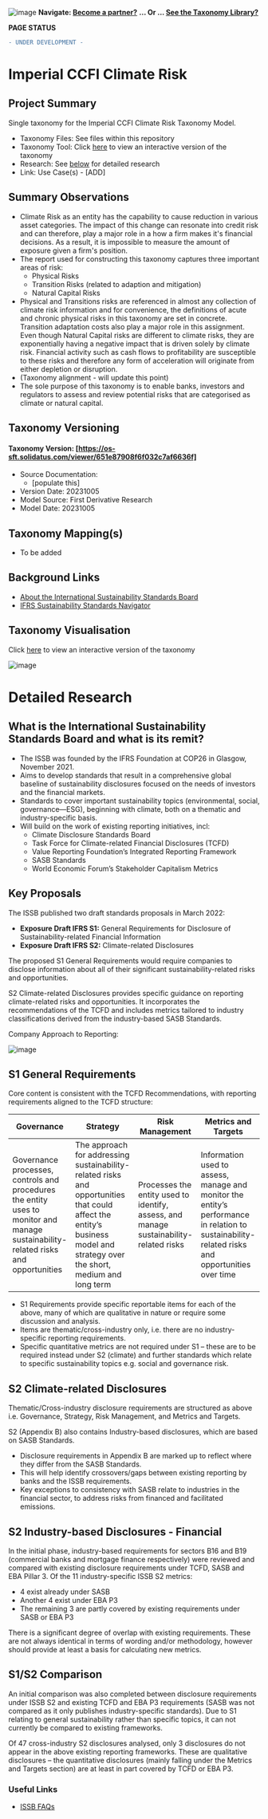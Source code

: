 ![image](https://user-images.githubusercontent.com/112073913/188821900-0c411acf-fbdd-4163-adc9-3ba4e2be78df.png)
**Navigate: [Become a partner?](https://github.com/OS-SFT/06-COLLABORATORS-PARTNERS)**
**... Or ... [See the Taxonomy Library?](https://github.com/orgs/OS-SFT/projects/2)**

**PAGE STATUS**
```diff
- UNDER DEVELOPMENT -
```

# Imperial CCFI Climate Risk

## Project Summary

Single taxonomy for the Imperial CCFI Climate Risk Taxonomy Model.
- Taxonomy Files: See files within this repository
- Taxonomy Tool: Click [here](https://os-sft.solidatus.com/viewer/651e87908f6f032c7af6636f) to view an interactive version of the taxonomy
- Research: See [below](''') for detailed research
- Link: Use Case(s) - [ADD]

## Summary Observations

- Climate Risk as an entity has the capability to cause reduction in various asset categories. The impact of this change can resonate into credit risk and can therefore, play a major role in a how a firm makes it's financial decisions. As a result, it is impossible to measure the amount of exposure given a firm's position.
- The report used for constructing this taxonomy captures three important areas of risk:
  -  Physical Risks
  -  Transition Risks (related to adaption and mitigation)
  -  Natural Capital Risks
- Physical and Transitions risks are referenced in almost any collection of climate risk information and for convenience, the definitions of acute and chronic physical risks in this taxonomy are set in concrete. Transition adaptation costs also play a major role in this assignment. Even though Natural Capital risks are different to climate risks, they are exponentially having a negative impact that is driven solely by climate risk. Financial activity such as cash flows to profitability are susceptible to these risks and therefore any form of acceleration will originate from either depletion or disruption.
- (Taxonomy alignment - will update this point)
- The sole purpose of this taxonomy is to enable banks, investors and regulators to assess and review potential risks that are categorised as climate or natural capital.
  
 

## Taxonomy Versioning

#### Taxonomy Version: [https://os-sft.solidatus.com/viewer/651e87908f6f032c7af6636f]
- Source Documentation:
  - [populate this]
- Version Date: 20231005
- Model Source: First Derivative Research
- Model Date: 20231005

## Taxonomy Mapping(s)

- To be added

## Background Links

- [About the International Sustainability Standards Board](https://www.ifrs.org/groups/international-sustainability-standards-board/#about)
- [IFRS Sustainability Standards Navigator](https://www.ifrs.org/issued-standards/ifrs-sustainability-standards-navigator/?lang=en&year=2023&type=%2Fcontent%2Fcq%3Atags%2Fifrs%2Fproduction%2Fissue-type%2Fissued)

## Taxonomy Visualisation

Click [here](https://os-sft.solidatus.com/viewer/share/yKhNR9KlV6uiiB5SZ1gyplUKU7IbprKf) to view an interactive version of the taxonomy

![image](https://github.com/OS-SFT/Taxonomy-Mappings-Library/assets/112079442/68dc3285-09d6-4cb3-bcd7-3e842e222597)

# Detailed Research

## What is the International Sustainability Standards Board and what is its remit?

-	The ISSB was founded by the IFRS Foundation at COP26 in Glasgow, November 2021.
-	Aims to develop standards that result in a comprehensive global baseline of sustainability disclosures focused on the needs of investors and the financial markets.
-	Standards to cover important sustainability topics (environmental, social, governance—ESG), beginning with climate, both on a thematic and industry-specific basis.
-	Will build on the work of existing reporting initiatives, incl:
    - Climate Disclosure Standards Board
    - Task Force for Climate-related Financial Disclosures (TCFD)
    - Value Reporting Foundation’s Integrated Reporting Framework
    - SASB Standards
    - World Economic Forum’s Stakeholder Capitalism Metrics

## Key Proposals

The ISSB published two draft standards proposals in March 2022:

-	**Exposure Draft IFRS S1:** General Requirements for Disclosure of Sustainability-related Financial Information
-	**Exposure Draft IFRS S2:** Climate-related Disclosures

The proposed S1 General Requirements would require companies to disclose information about all of their significant sustainability-related risks and opportunities.

S2 Climate-related Disclosures provides specific guidance on reporting climate-related risks and opportunities. It incorporates the recommendations of the TCFD and includes metrics tailored to industry classifications derived from the industry-based SASB Standards.

Company Approach to Reporting:

![image](https://user-images.githubusercontent.com/112079442/189160067-03e66af3-041e-4803-bceb-9eacb0831397.png)

## S1 General Requirements

Core content is consistent with the TCFD Recommendations, with reporting requirements aligned to the TCFD structure:

|Governance|Strategy|Risk Management|Metrics and Targets|
|----------|--------|---------------|-------------------|
|Governance processes, controls and procedures the entity uses to monitor and manage sustainability-related risks and opportunities|The approach for addressing sustainability-related risks and opportunities that could affect the entity’s business model and strategy over the short, medium and long term|Processes the entity used to identify, assess, and manage sustainability-related risks|Information used to assess, manage and monitor the entity’s performance in relation to sustainability-related risks and opportunities over time|

-	S1 Requirements provide specific reportable items for each of the above, many of which are qualitative in nature or require some discussion and analysis.
-	Items are thematic/cross-industry only, i.e. there are no industry-specific reporting requirements.
-	Specific quantitative metrics are not required under S1 – these are to be required instead under S2 (climate) and further standards which relate to specific sustainability topics e.g. social and governance risk.

## S2 Climate-related Disclosures

Thematic/Cross-industry disclosure requirements are structured as above i.e. Governance, Strategy, Risk Management, and Metrics and Targets.

S2 (Appendix B) also contains Industry-based disclosures, which are based on SASB Standards.
-	Disclosure requirements in Appendix B are marked up to reflect where they differ from the SASB Standards.
-	This will help identify crossovers/gaps between existing reporting by banks and the ISSB requirements.
-	Key exceptions to consistency with SASB relate to industries in the financial sector, to address risks from financed and facilitated emissions.

## S2 Industry-based Disclosures - Financial

In the initial phase, industry-based requirements for sectors B16 and B19 (commercial banks and mortgage finance respectively) were reviewed and compared with existing disclosure requirements under TCFD, SASB and EBA Pillar 3. Of the 11 industry-specific ISSB S2 metrics:

-	4 exist already under SASB
-	Another 4 exist under EBA P3
-	The remaining 3 are partly covered by existing requirements under SASB or EBA P3

There is a significant degree of overlap with existing requirements. These are not always identical in terms of wording and/or methodology, however should provide at least a basis for calculating new metrics.

## S1/S2 Comparison

An initial comparison was also completed between disclosure requirements under ISSB S2 and existing TCFD and EBA P3 requirements (SASB was not compared as it only publishes industry-specific standards). Due to S1 relating to general sustainability rather than specific topics, it can not currently be compared to existing frameworks.

Of 47 cross-industry S2 disclosures analysed, only 3 disclosures do not appear in the above existing reporting frameworks. These are qualitative disclosures – the quantitative disclosures (mainly falling under the Metrics and Targets section) are at least in part covered by TCFD or EBA P3.

### Useful Links

- [ISSB FAQs](https://www.ifrs.org/groups/international-sustainability-standards-board/issb-frequently-asked-questions/)
